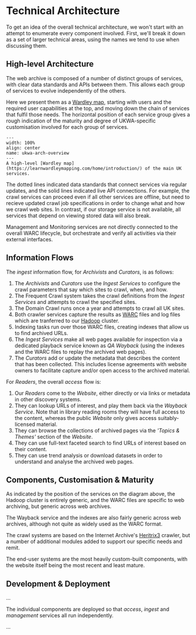 # Technical Architecture

To get an idea of the overall technical architecture, we won't start with an attempt to enumerate every component involved. First, we'll break it down as a set of larger technical areas, using the names we tend to use when discussing them.

## High-level Architecture

The web archive is composed of a number of distinct groups of services, with clear data standards and APIs between them. This allows each group of services to evolve independently of the others.

Here we present them as a [Wardley map](https://learnwardleymapping.com/home/introduction/), starting with users and the required user capabilities at the top, and moving down the chain of services that fulfil those needs. The horizontal position of each service group gives a rough indication of the maturity and degree of UKWA-specific customisation involved for each group of services.

```{figure} ../../maps/ukwa-arch-overview-Overview.svg
---
width: 100%
align: center
name: ukwa-arch-overview
---
A high-level [Wardley map](https://learnwardleymapping.com/home/introduction/) of the main UK services.
```

The dotted lines indicated data standards that connect services via regular updates, and the solid lines indicated live API connections. For example, the crawl services can proceed even if all other services are offline, but need to recieve updated crawl job specifications in order to change what and how we crawl web sites. In contrast, if our storage service is not available, all services that depend on viewing stored data will also break.

Management and Monitoring services are not directly connected to the overall WARC lifecycle, but orchestrate and verify all activities via their external interfaces.

## Information Flows

The _ingest_ information flow, for _Archivists_ and _Curators_, is as follows:

1. The _Archivists_ and _Curators_ use the _Ingest Services_ to configure the crawl parameters that say which sites to crawl, when, and how.
2. The Frequent Crawl system takes the crawl definitions from the _Ingest Services_ and attempts to crawl the specified sites.
3. The Domain Crawl runs once a year and attempts to crawl all UK sites.
4. Both crawler services capture the results as [WARC](https://iipc.github.io/warc-specifications/specifications/warc-format/warc-1.1/) files and log files which are tranferred to our [Hadoop](https://en.wikipedia.org/wiki/Apache_Hadoop) cluster.
5. Indexing tasks run over those WARC files, creating indexes that allow us to find archived URLs.
6. The _Ingest Services_ make all web pages available for inspection via a dedicated playback service known as _QA Wayback_ (using the indexes and the WARC files to replay the archived web pages).
7. The _Curators_ add or update the metadata that describes the content that has been collected. This includes license agreements with website owners to facilitate capture and/or open access to the archived material.

For _Readers_, the overall _access_ flow is:

1. Our _Readers_ come to the _Website_, either directly or via links or metadata in other discovery systems.
2. They can lookup URLs of interest, and play them back via the _Wayback Service_. Note that in library reading rooms they will have full access to the content, whereas the public _Website_ only gives access suitably-licensed material.
3. They can browse the collections of archived pages via the _'Topics & Themes'_ section of the _Website_.
4. They can use full-text faceted search to find URLs of interest based on their content.
5. They can use trend analysis or download datasets in order to understand and analyse the archived web pages.

## Components, Customisation & Maturity

As indicated by the position of the services on the diagram above, the Hadoop cluster is entirely generic, and the WARC files are specific to web archiving, but generic across web archives.

The Wayback service and the indexes are also fairly generic across web archives, although not quite as widely used as the WARC format.

The crawl systems are based on the Internet Archive's [Heritrix3](https://github.com/internetarchive/heritrix3) crawler, but a number of additional modules added to support our specific needs and remit.

The end-user systems are the most heavily custom-built components, with the website itself being the most recent and least mature.

## Development & Deployment

...

The individual components are deployed so that _access_, _ingest_ and _management_ services all run independently.

...
